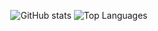 <p align="center">
  <img src="https://github-readme-stats.vercel.app/api?username=Pedro-Lucas-Novaes&show_icons=true&theme=react" alt="GitHub stats" />
  <img src="https://github-readme-stats.vercel.app/api/top-langs/?username=Pedro-Lucas-Novaes&layout=compact&langs_count=7&theme=react" alt="Top Languages" />
</p>